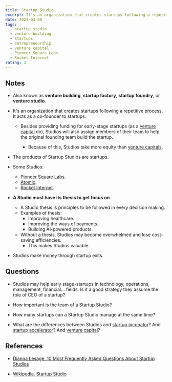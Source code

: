 ```yaml
---
title: Startup Studio
excerpt: It's an organization that creates startups following a repetitive process. It acts as a co-founder to startups.
date: 2021-03-08
tags:
  - startup studio
  - venture building
  - startups
  - entrepreneurship
  - venture capital
  - Pioneer Square Labs
  - Rocket Internet
rating: 3
---
```


## Notes

- Also known as **venture building**, **startup factory**, **startup foundry**, or **venture studio**.

- It's an organization that creates startups following a repetitive process. It acts as a co-founder to startups.

  - Besides providing funding for early-stage startups (as a [venture capital](/zettel/venture-capital) do), Studios will also assign members of their team to help the original founding team build the startup.

    - Because of this, Studios take more equity than [venture capitals](/zettel/venture-capital).

- The products of Startup Studios are startups.

- Some Studios:

  - [Pioneer Square Labs](https://www.psl.com/).
  - [Atomic](https://atomic.vc/).
  - [Rocket Internet](https://www.rocket-internet.com/).

- **A Studio must have its thesis to get focus on**.

  - A Studio thesis is principles to be followed in every decision making.
  - Examples of thesis:
    - Improving healthcare.
    - Improving the ways of payments.
    - Building AI-powered products.
  - Without a thesis, Studios may become overwhelmed and lose cost-saving efficiencies.
    - This makes Studios valuable.

- Studios make money through startup exits.

## Questions

- Studios may help early stage-startups in technology, operations, management, financial... fields. Is it a good strategy they assume the role of CEO of a startup?

- How important is the team of a Startup Studio?

- How many startups can a Startup Studio manage at the same time?

- What are the differences between Studios and [startup incubator](/zettel/startup-incubator)? And [startup accelerator](/zettel/startup-accelerator)? And [venture capital](/zettel/venture-capital)?

## References

- [Dianna Lesage. 10 Most Frequently Asked Questions About Startup Studios](https://roamy.medium.com/10-most-frequently-asked-questions-about-startup-studios-b41b8ad0a597)

- [Wikipedia. Startup Studio](https://en.wikipedia.org/wiki/Startup_studio)
